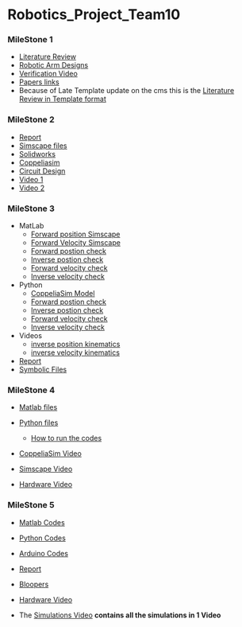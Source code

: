 # Robotics_Project_Team10
### MileStone 1
- [Literature Review](/“Team10_Milestone%2001/Literature%20Review%20ROBOTICS.docx)
- [Robotic Arm Designs](/“Team10_Milestone%2001/Robotic%20Arms/)
- [Verification Video](/“Team10_Milestone%2001/Video.rar)
- [Papers links](/“Team10_Milestone%2001/Papers.txt)
- Because of Late Template update on the cms this is the [Literature Review in Template format](/“Team10_Milestone%2001/Lit%20review%20in%20template%20format.docx)
### MileStone 2
- [Report](/“Team10_Milestone%2002/Report.docx)
- [Simscape files](/“Team10_Milestone%2002/SIMSCAPE/)
- [Solidworks](/“Team10_Milestone%2002/SolidWorks/)
- [Coppeliasim](/“Team10_Milestone%2002/COPPELIASIM/)
- [Circuit Design](/“Team10_Milestone%2002/Circuit/)
- [Video 1](/“Team10_Milestone%2001/Video1.zip)
- [Video 2](/“Team10_Milestone%2002/Video2.zip)
### MileStone 3
- MatLab  
  - [Forward position Simscape](/Team10_Milestone03/Matlab/SimScape%20FOrward%20postion%20test/)
  - [Forward Velocity Simscape](/Team10_Milestone03/Matlab/Simscape%20Forward%20Velocity%20test/)
  - [Forward postion check](/Team10_Milestone03/Matlab/FWD_Pos.m)
  - [Inverse postion check](/Team10_Milestone03/Matlab/INV_Pos.m)
  - [Forward velocity check](/Team10_Milestone03/Matlab/numericVf.m)
  - [Inverse velocity check](/Team10_Milestone03/Matlab/inverseVfNumeric.m)
- Python
  - [CoppeliaSim Model](/Team10_Milestone03/Python/coppeliasim%20model/coppeliaModel.ttt)
  - [Forward postion check](/Team10_Milestone03/Python/forewardPos.py)
  - [Inverse postion check](/Team10_Milestone03/Python/invposFunc.py)
  - [Forward velocity check](/Team10_Milestone03/Python/numericVf.py)
  - [Inverse velocity check](/Team10_Milestone03/Python/inverseVfNumeric.py)
- Videos
  - [inverse position kinematics](/Team10_Milestone03/Videos/) 
  - [inverse velocity kinematics](/Team10_Milestone03/Videos/)
- [Report](/Team10_Milestone03/Report.docx)
- [Symbolic Files](/Team10_Milestone03/Matlab/symbolic/)
### MileStone 4

- [Matlab files](/“Team10_Milestone%2004/Matlab/)

- [Python files](/“Team10_Milestone%2004/Pyhton/)

  - [How to run the codes](/“Team10_Milestone%2004/README.txt)

- [CoppeliaSim Video](/“Team10_Milestone%2004/CoppeliasimVid.mp4)

- [Simscape Video](/“Team10_Milestone%2004/SimscapeVid.mp4)

- [Hardware Video](/“Team10_Milestone%2004/Hardware.mp4)

### MileStone 5
- [Matlab Codes](/“Team10_Milestone%2005/)

- [Python Codes](/“Team10_Milestone%2005/)

- [Arduino Codes](/“Team10_Milestone%2005/)

- [Report](/“Team10_Milestone%2005/)

- [Bloopers](/“Team10_Milestone%2005/)

- [Hardware Video](/“Team10_Milestone%2005/)

- The [Simulations Video](/“Team10_Milestone%2005/) **contains all the simulations in 1 Video**


